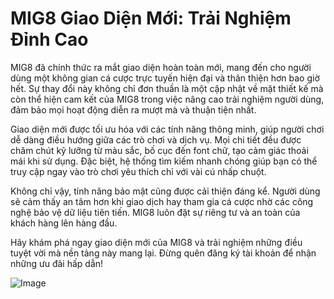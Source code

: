 # MIG8 Giao Diện Mới: Trải Nghiệm Đỉnh Cao

MIG8 đã chính thức ra mắt giao diện hoàn toàn mới, mang đến cho người dùng một không gian cá cược trực tuyến hiện đại và thân thiện hơn bao giờ hết. Sự thay đổi này không chỉ đơn thuần là một cập nhật về mặt thiết kế mà còn thể hiện cam kết của MIG8 trong việc nâng cao trải nghiệm người dùng, đảm bảo mọi hoạt động diễn ra mượt mà và thuận tiện nhất.

Giao diện mới được tối ưu hóa với các tính năng thông minh, giúp người chơi dễ dàng điều hướng giữa các trò chơi và dịch vụ. Mọi chi tiết đều được chăm chút kỹ lưỡng từ màu sắc, bố cục đến font chữ, tạo cảm giác thoải mái khi sử dụng. Đặc biệt, hệ thống tìm kiếm nhanh chóng giúp bạn có thể truy cập ngay vào trò chơi yêu thích chỉ với vài cú nhấp chuột.

Không chỉ vậy, tính năng bảo mật cũng được cải thiện đáng kể. Người dùng sẽ cảm thấy an tâm hơn khi giao dịch hay tham gia cá cược nhờ các công nghệ bảo vệ dữ liệu tiên tiến. MIG8 luôn đặt sự riêng tư và an toàn của khách hàng lên hàng đầu.

Hãy khám phá ngay giao diện mới của MIG8 và trải nghiệm những điều tuyệt vời mà nền tảng này mang lại. Đừng quên đăng ký tài khoản để nhận những ưu đãi hấp dẫn!

![Image](https://github.com/user-attachments/assets/bd51ea9f-0666-407b-a7a7-98ead6de688c)